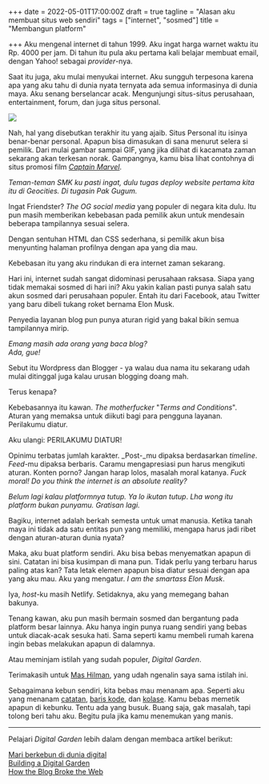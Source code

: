 +++
date = 2022-05-01T17:00:00Z
draft = true
tagline = "Alasan aku membuat situs web sendiri"
tags = ["internet", "sosmed"]
title = "Membangun platform"

+++
Aku mengenal internet di tahun 1999. Aku ingat harga warnet waktu itu Rp. 4000 per jam. Di tahun itu pula aku pertama kali belajar membuat email, dengan Yahoo! sebagai _provider_-nya.

Saat itu juga, aku mulai menyukai internet. Aku sungguh terpesona karena apa yang aku tahu di dunia nyata ternyata ada semua informasinya di dunia maya. Aku senang berselancar acak. Mengunjungi situs-situs perusahaan, entertainment, forum, dan juga situs personal.

![](https://i.ibb.co/mbkkYbH/original-4114-1439490615-4.png)

Nah, hal yang disebutkan terakhir itu yang ajaib. Situs Personal itu isinya benar-benar personal. Apapun bisa dimasukan di sana menurut selera si pemilik. Dari mulai gambar sampai GIF, yang jika dilihat di kacamata zaman sekarang akan terkesan norak. Gampangnya, kamu bisa lihat contohnya di situs promosi film [_Captain Marvel_](https://www.marvel.com/captainmarvel/).

_Teman-teman SMK ku pasti ingat, dulu tugas deploy website pertama kita itu di Geocities. Di tugasin Pak Gugum._

Ingat Friendster? _The OG social media_ yang populer di negara kita dulu. Itu pun masih memberikan kebebasan pada pemilik akun untuk mendesain beberapa tampilannya sesuai selera.

Dengan sentuhan HTML dan CSS sederhana, si pemilik akun bisa menyunting halaman profilnya dengan apa yang dia mau.

Kebebasan itu yang aku rindukan di era internet zaman sekarang.

Hari ini, internet sudah sangat didominasi perusahaan raksasa. Siapa yang tidak memakai sosmed di hari ini? Aku yakin kalian pasti punya salah satu akun sosmed dari perusahaan populer. Entah itu dari Facebook, atau Twitter yang baru dibeli tukang roket bernama Elon Musk.

Penyedia layanan blog pun punya aturan rigid yang bakal bikin semua tampilannya mirip.

_Emang masih ada orang yang baca blog?  
Ada, gue!_

Sebut itu Wordpress dan Blogger - ya walau dua nama itu sekarang udah mulai ditinggal juga kalau urusan blogging doang mah.

Terus kenapa?

Kebebasannya itu kawan. _The motherfucker_ "_Terms and Conditions_". Aturan yang memaksa untuk diikuti bagi para pengguna layanan. Perilakumu diatur.

Aku ulangi: PERILAKUMU DIATUR!

Opinimu terbatas jumlah karakter. _Post-_mu dipaksa berdasarkan _timeline_. _Feed_-mu dipaksa berbaris. Caramu mengapresiasi pun harus mengikuti aturan. Konten porno? Jangan harap lolos, masalah moral katanya. _Fuck moral! Do you think the internet is an absolute reality?_

_Belum lagi kalau platformnya tutup. Ya lo ikutan tutup_. _Lha wong itu platform bukan punyamu. Gratisan lagi._

Bagiku, internet adalah berkah semesta untuk umat manusia. Ketika tanah maya ini tidak ada satu entitas pun yang memiliki, mengapa harus jadi ribet dengan aturan-aturan dunia nyata?

Maka, aku buat platform sendiri. Aku bisa bebas menyematkan apapun di sini. Catatan ini bisa kusimpan di mana pun. Tidak perlu yang terbaru harus paling atas kan? Tata letak elemen apapun bisa diatur sesuai dengan apa yang aku mau. Aku yang mengatur. _I am the smartass Elon Musk_.

Iya, _host_-ku masih Netlify. Setidaknya, aku yang memegang bahan bakunya.

Tenang kawan, aku pun masih bermain sosmed dan bergantung pada platform besar lainnya. Aku hanya ingin punya ruang sendiri yang bebas untuk diacak-acak sesuka hati. Sama seperti kamu membeli rumah karena ingin bebas melakukan apapun di dalamnya.

Atau meminjam istilah yang sudah populer, _Digital Garden_.

Terimakasih untuk [Mas Hilman](https://hilman.space), yang udah ngenalin saya sama istilah ini.

Sebagaimana kebun sendiri, kita bebas mau menanam apa. Seperti aku yang menanam [catatan](/catatan/), [baris kode](/karya-koding/), dan [kolase](/artwork/). Kamu bebas memetik apapun di kebunku. Tentu ada yang busuk. Buang saja, gak masalah, tapi tolong beri tahu aku. Begitu pula jika kamu menemukan yang manis.

***

Pelajari _Digital Garden_ lebih dalam dengan membaca artikel berikut:

[Mari berkebun di dunia digital](https://hilman.space/kebun-digital/)  
[Building a Digital Garden](https://tomcritchlow.com/2019/02/17/building-digital-garden/)  
[How the Blog Broke the Web](https://stackingthebricks.com/how-blogs-broke-the-web/)